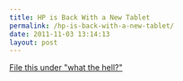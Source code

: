 ```yaml
---
title: HP is Back With a New Tablet
permalink: /hp-is-back-with-a-new-tablet/
date: 2011-11-03 13:14:13
layout: post
---
```


[File this under "what the hell?"](http://feeds.mashable.com/~r/Mashable/~3/QkI8syshFCk/)